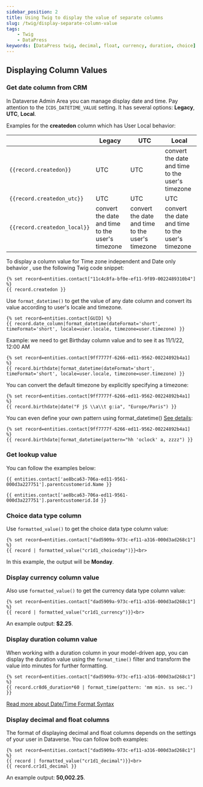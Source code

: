```yaml
---
sidebar_position: 2
title: Using Twig to display the value of separate columns 
slug: /twig/display-separate-column-value
tags:
    - Twig
    - DataPress
keywords: [DataPress twig, decimal, float, currency, duration, choice]  
---
```


## Displaying Column Values

### Get date column from CRM

In Dataverse Admin Area you can manage display date and time. Pay attention to the `ICDS_DATETIME_VALUE` setting. It has several options: **Legacy**, **UTC**, **Local**.

Examples for the **createdon** column which has User Local behavior:

|                      | Legacy     |  UTC              | Local  |
|----------------------|--------------|----------------|-----------|
|`{{record.createdon}}`  | UTC | UTC | convert the date and time to the user's timezone |
|`{{record.createdon_utc}}` | UTC | UTC | UTC |
|`{{record.createdon_local}}` |  convert the date and time to the user's timezone | convert the date and time to the user's timezone | convert the date and time to the user's timezone |

To display a column value for Time zone independent and Date only behavior , use the following Twig code snippet:

```twig
{% set record=entities.contact["11c4c8fa-bf0e-ef11-9f89-0022489310b4"] %} 
{{ record.createdon }}
```

Use `format_datetime()` to get the value of any date column and convert its value according to user's locale and timezone. 

```twig
{% set record=entities.contact[GUID] %}
{{ record.date_column|format_datetime(dateFormat='short', timeFormat='short', locale=user.locale, timezone=user.timezone) }}
```

Example: we need to get Birthday column value and to see it as 11/1/22, 12:00 AM

```twig
{% set record=entities.contact[9ff7777f-6266-ed11-9562-00224892b4a1] %}
{{ record.birthdate|format_datetime(dateFormat='short', timeFormat='short', locale=user.locale, timezone=user.timezone) }}
```

You can convert the default timezone by explicitly specifying a timezone:

```twig
{% set record=entities.contact[9ff7777f-6266-ed11-9562-00224892b4a1] %}
{{ record.birthdate|date("F jS \\a\\t g:ia", "Europe/Paris") }}
```

You can even define your own pattern using format_datetime() [See details](https://unicode-org.github.io/icu/userguide/format_parse/datetime/#time-zone-pattern-usage):

```twig
{% set record=entities.contact[9ff7777f-6266-ed11-9562-00224892b4a1] %}
{{ record.birthdate|format_datetime(pattern="hh 'oclock' a, zzzz") }}
```

### Get lookup value

You can follow the examples below:

```twig
{{ entities.contact['ae8bca63-706a-ed11-9561-000d3a227751'].parentcustomerid.Name }}

{{ entities.contact['ae8bca63-706a-ed11-9561-000d3a227751'].parentcustomerid.Id }}
```

### Choice data type column

Use `formatted_value()` to get the choice data type column value:

```twig
{% set record=entities.contact["dad5909a-973c-ef11-a316-000d3ad268c1"] %} 
{{ record | formatted_value("cr1d1_choiceday")}}<br> 
```

In this example, the output will be **Monday**.

### Display currency column value

Also use `formatted_value()` to get the currency data type column value:

```twig
{% set record=entities.contact["dad5909a-973c-ef11-a316-000d3ad268c1"] %} 
{{ record | formatted_value("cr1d1_currency")}}<br> 
```

An example output: **$2.25**.

### Display duration column value

When working with a duration column in your model-driven app, you can display the duration value using the `format_time()` filter and transform the value into minutes for further formatting.

```twig
{% set record=entities.contact["dad5909a-973c-ef11-a316-000d3ad268c1"] %}
{{ record.cr8d6_duration*60 | format_time(pattern: 'mm min. ss sec.') }}
```

[Read more about Date/Time Format Syntax](https://unicode-org.github.io/icu/userguide/format_parse/datetime/#datetime-format-syntax)

### Display decimal and float columns

The format of displaying decimal and float columns depends on the settings of your user in Dataverse. You can follow both examples:

```twig
{% set record=entities.contact["dad5909a-973c-ef11-a316-000d3ad268c1"] %}
{{ record | formatted_value("cr1d1_decimal")}}<br> 
{{ record.cr1d1_decimal }}
```

An example output: **50,002.25**.